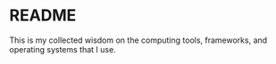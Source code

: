 # README

This is my collected wisdom on the computing tools,
frameworks, and operating systems that I use.

